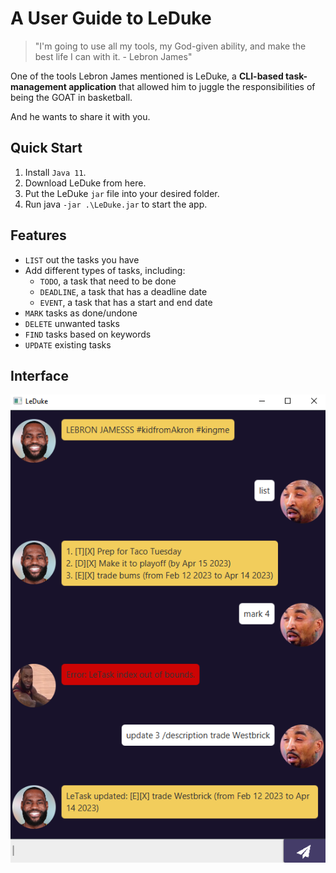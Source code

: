 # A User Guide to LeDuke

> "I'm going to use all my tools, my God-given ability, 
> and make the best life I can with it. - Lebron James" 

One of the tools Lebron James mentioned is LeDuke, a **CLI-based task-management application** that 
allowed him to juggle the responsibilities of being the GOAT in basketball.

And he wants to share it with you.

## Quick Start

1. Install `Java 11`.
2. Download LeDuke from here.
3. Put the LeDuke `jar` file into your desired folder.
4. Run java `-jar .\LeDuke.jar` to start the app.


## Features 

- `LIST` out the tasks you have
- Add different types of tasks, including:
  - `TODO`, a task that need to be done
  - `DEADLINE`, a task that has a deadline date
  - `EVENT`, a task that has a start and end date 
- `MARK` tasks as done/undone
- `DELETE` unwanted tasks
- `FIND` tasks based on keywords
- `UPDATE` existing tasks

## Interface

![LeDuke](Ui.png)

